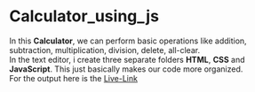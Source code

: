 # Calculator_using_js
In this **Calculator**, we can perform basic operations like addition, subtraction, multiplication, division, delete, all-clear.<br>
In the text editor, i create three separate folders **HTML**, **CSS** and **JavaScript**. This just basically makes our code more organized.<br>
For the output here is the [Live-Link]()
